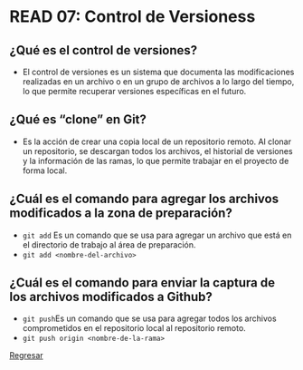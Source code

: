 # READ 07: Control de Versioness

## ¿Qué es el control de versiones?

- El control de versiones es un sistema que documenta las modificaciones realizadas en un
archivo o en un grupo de archivos a lo largo del tiempo, lo que permite recuperar versiones específicas en el futuro.

## ¿Qué es “clone” en Git?

-  Es la acción de crear una copia local de un repositorio remoto. Al clonar un repositorio, se descargan todos los archivos,
el historial de versiones y la información de las ramas, lo que permite trabajar en el proyecto de forma local.

## ¿Cuál es el comando para agregar los archivos modificados a la zona de preparación?

- `git add` Es un comando que se usa para agregar un archivo que está en el directorio de trabajo al área de preparación.
- `git add <nombre-del-archivo>`


## ¿Cuál es el comando para enviar la captura de los archivos modificados a Github?

- `git push`Es un comando que se usa para agregar todos los archivos comprometidos en el repositorio local al repositorio remoto.
- `git push origin <nombre-de-la-rama>`

[Regresar](./README.md)
